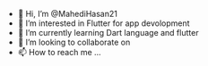 - 👋 Hi, I’m @MahediHasan21
- 👀 I’m interested in Flutter for app devolopment
- 🌱 I’m currently learning Dart language and flutter
- 💞️ I’m looking to collaborate on 
- 📫 How to reach me ...

